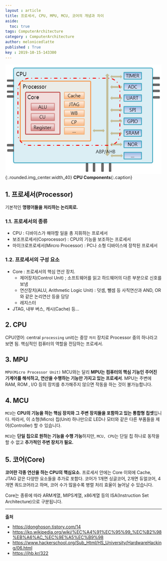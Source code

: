```yaml
---
layout : article
title: 프로세서, CPU, MPU, MCU, 코어의 개념과 차이
aside:
  toc: true
tags: ComputerArchitecture
category : ComputerArchitecture
author: melonicedlatte
published : True
key : 2019-10-15-143300
---
```


![image](/assets/images/201910/cpu_components.jfif){:.rounded.img_center.width_40}
**CPU Components**{:.caption}

## 1. 프로세서(Processor)

기본적인 **명령어들을 처리하는 논리회로.**

### 1.1. 프로세서의 종류

- CPU : 디바이스가 해야할 일을 총 지휘하는 프로세서
- 보조프로세서(Coprocessor) : CPU의 기능을 보조하는 프로세서
- 마이크로프로세서(Mircro Processor) : PC나 소형 디바이스에 장착된 프로세서

### 1.2. 프로세서의 구성 요소

- Core : 프로세서의 핵심 연산 장치.
	- 제어장치(Control Unit) ; 소프트웨어를 읽고 하드웨어의 다른 부분으로 신호를 보냄
	- 연산장치(ALU, Arithmetic Logic Unit) : 덧셈, 뺄셈 등 사칙연산과 AND, OR와 같은 논리연산 등을 담당
	- 레지스터
- JTAG, 내부 버스, 캐시(Cache) 등...


## 2. CPU

CPU(영어: central `processing` unit)는 중앙 `처리` 장치로 Processor 중의 하나라고 보면 됨. 핵심적인 컴퓨터의 역할을 전담하는 프로세서.


## 3. MPU

`MPU(Micro Processor Unit)` MCU와는 달리 **MPU는 컴퓨터의 핵심 기능인 주어진 기계어를 해석하고, 연산을 수행하는 기능만 가지고 있는 프로세서**. MPU는 주변에 RAM, ROM , I/O 등의 장치를 추가해주지 않으면 작동을 하는 것이 불가능합니다.


## 4. MCU

`MCU`는 **CPU의 기능을 하는 핵심 장치와 그 주변 장치들을 포함하고 있는 통합형 칩셋**입니다. 따라서, 이 소형(Micro) 칩(Unit) 하나만으로 LED나 모터와 같은 다른 부품들을 제어(Controller) 할 수 있습니다. 

`MCU`는 **단일 칩으로 원하는 기능을 수행 가능**하지만, `MCU, CPU`는 단일 칩 하나로 동작을 할 수 없고 **추가적인 주변 장치가 필요.**


## 5. 코어(Core)

**코어란 각종 연산을 하는 CPU의 핵심요소**. 프로세서 안에는 Core 이외에 Cache, JTAG 같은 다양한 요소들을 추가로 포함다. 코어가 1개면 싱글코어, 2개면 듀얼코어, 4개면 쿼드코어라고 하며, 코어 수가 많을수록 병렬 처리 효율이 늘어날 수 있습니다. 

Core는 종류에 따라 ARM계열, MIPS계열, x86계열 등의 ISA(Instruction Set Architecture)으로 구분됩니다.

---

**출처**
- https://donghoson.tistory.com/14
- https://ko.wikipedia.org/wiki/%EC%A4%91%EC%95%99_%EC%B2%98%EB%A6%AC_%EC%9E%A5%EC%B9%98
- https://www.hackerschool.org/Sub_Html/HS_University/HardwareHacking/06.html
- https://jhb.kr/322
